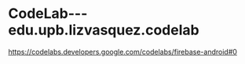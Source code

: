 # CodeLab---edu.upb.lizvasquez.codelab
https://codelabs.developers.google.com/codelabs/firebase-android#0 
